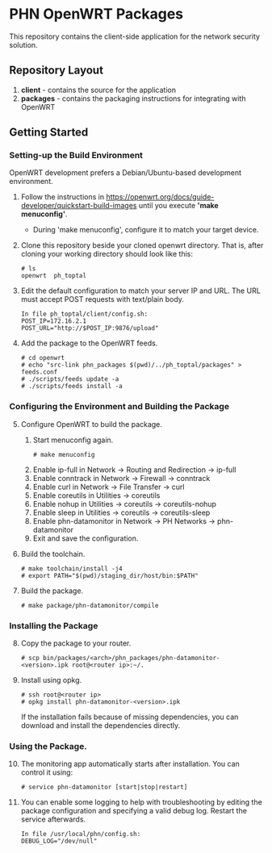 # PHN OpenWRT Packages

This repository contains the client-side application for the network security solution.

## Repository Layout
1. **client** - contains the source for the application
2. **packages** - contains the packaging instructions for integrating with OpenWRT

## Getting Started

### Setting-up the Build Environment
OpenWRT development prefers a Debian/Ubuntu-based development environment.

1. Follow the instructions in https://openwrt.org/docs/guide-developer/quickstart-build-images until you execute **'make menuconfig'**.
    * During 'make menuconfig', configure it to match your target device.

2. Clone this repository beside your cloned openwrt directory. That is, after cloning your working directory should look like this:
    ```
    # ls
    openwrt  ph_toptal
    ```

3. Edit the default configuration to match your server IP and URL. The URL must accept POST requests with text/plain body.
    ```
    In file ph_toptal/client/config.sh:
    POST_IP=172.16.2.1
    POST_URL="http://$POST_IP:9876/upload"
    ```

4. Add the package to the OpenWRT feeds.
    ```
    # cd openwrt
    # echo "src-link phn_packages $(pwd)/../ph_toptal/packages" > feeds.conf
    # ./scripts/feeds update -a
    # ./scripts/feeds install -a
    ```

### Configuring the Environment and Building the Package
5. Configure OpenWRT to build the package.
    1. Start menuconfig again.
       ```
       # make menuconfig
       ```
    2. Enable ip-full in Network -> Routing and Redirection -> ip-full
    3. Enable conntrack in Network -> Firewall -> conntrack
    4. Enable curl in Network -> File Transfer -> curl
    5. Enable coreutils in Utilities -> coreutils
    6. Enable nohup in Utilities -> coreutils -> coreutils-nohup
    7. Enable sleep in Utilities -> coreutils -> coreutils-sleep
    8. Enable phn-datamonitor in Network -> PH Networks -> phn-datamonitor
    9. Exit and save the configuration.

6. Build the toolchain.
    ```
    # make toolchain/install -j4
    # export PATH="$(pwd)/staging_dir/host/bin:$PATH"
    ```

7. Build the package.
    ```
    # make package/phn-datamonitor/compile
    ```

### Installing the Package
8. Copy the package to your router.
    ```
    # scp bin/packages/<arch>/phn_packages/phn-datamonitor-<version>.ipk root@<router ip>:~/.
    ```

9. Install using opkg.
    ```
    # ssh root@<router ip>
    # opkg install phn-datamonitor-<version>.ipk
    ```
    
    If the installation fails because of missing dependencies, you can download and install the dependencies directly.
 
### Using the Package.
10. The monitoring app automatically starts after installation. You can control it using:
    ```
    # service phn-datamonitor [start|stop|restart]
    ```

11. You can enable some logging to help with troubleshooting by editing the package configuration and specifying a valid debug log.
    Restart the service afterwards.
    ```
    In file /usr/local/phn/config.sh:
    DEBUG_LOG="/dev/null"
    ```
